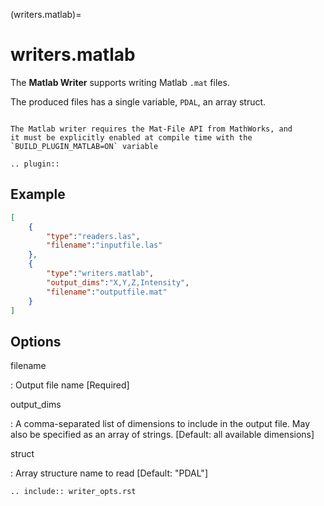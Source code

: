 (writers.matlab)=

# writers.matlab

The **Matlab Writer** supports writing Matlab `.mat` files.

The produced files has a single variable, `PDAL`, an array struct.

```{image} ./writers.matlab.png
```

```{note}
The Matlab writer requires the Mat-File API from MathWorks, and
it must be explicitly enabled at compile time with the
`BUILD_PLUGIN_MATLAB=ON` variable
```

```{eval-rst}
.. plugin::
```

## Example

```json
[
    {
        "type":"readers.las",
        "filename":"inputfile.las"
    },
    {
        "type":"writers.matlab",
        "output_dims":"X,Y,Z,Intensity",
        "filename":"outputfile.mat"
    }
]
```

## Options

filename

: Output file name \[Required\]

output_dims

: A comma-separated list of dimensions to include in the output file.
  May also be specified as an array of strings. \[Default: all available
  dimensions\]

struct

: Array structure name to read \[Default: "PDAL"\]

```{eval-rst}
.. include:: writer_opts.rst
```

